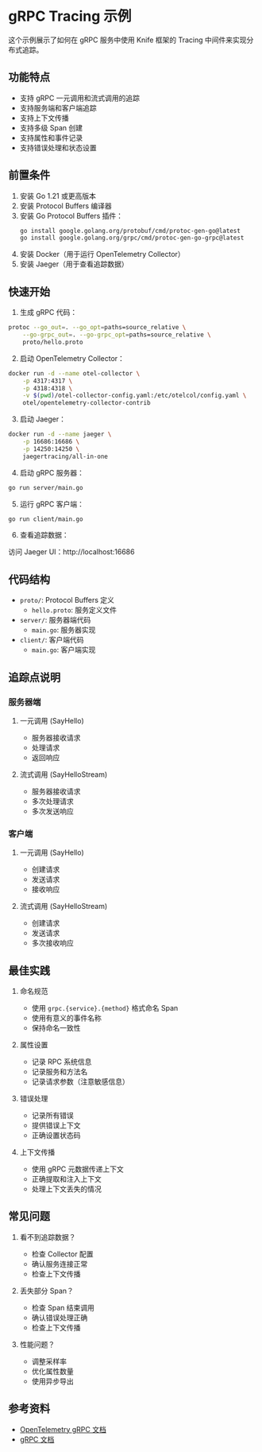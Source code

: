 # gRPC Tracing 示例

这个示例展示了如何在 gRPC 服务中使用 Knife 框架的 Tracing 中间件来实现分布式追踪。

## 功能特点

- 支持 gRPC 一元调用和流式调用的追踪
- 支持服务端和客户端追踪
- 支持上下文传播
- 支持多级 Span 创建
- 支持属性和事件记录
- 支持错误处理和状态设置

## 前置条件

1. 安装 Go 1.21 或更高版本
2. 安装 Protocol Buffers 编译器
3. 安装 Go Protocol Buffers 插件：
   ```bash
   go install google.golang.org/protobuf/cmd/protoc-gen-go@latest
   go install google.golang.org/grpc/cmd/protoc-gen-go-grpc@latest
   ```
4. 安装 Docker（用于运行 OpenTelemetry Collector）
5. 安装 Jaeger（用于查看追踪数据）

## 快速开始

1. 生成 gRPC 代码：

```bash
protoc --go_out=. --go_opt=paths=source_relative \
    --go-grpc_out=. --go-grpc_opt=paths=source_relative \
    proto/hello.proto
```

2. 启动 OpenTelemetry Collector：

```bash
docker run -d --name otel-collector \
    -p 4317:4317 \
    -p 4318:4318 \
    -v $(pwd)/otel-collector-config.yaml:/etc/otelcol/config.yaml \
    otel/opentelemetry-collector-contrib
```

3. 启动 Jaeger：

```bash
docker run -d --name jaeger \
    -p 16686:16686 \
    -p 14250:14250 \
    jaegertracing/all-in-one
```

4. 启动 gRPC 服务器：

```bash
go run server/main.go
```

5. 运行 gRPC 客户端：

```bash
go run client/main.go
```

6. 查看追踪数据：

访问 Jaeger UI：http://localhost:16686

## 代码结构

- `proto/`: Protocol Buffers 定义
  - `hello.proto`: 服务定义文件
- `server/`: 服务器端代码
  - `main.go`: 服务器实现
- `client/`: 客户端代码
  - `main.go`: 客户端实现

## 追踪点说明

### 服务器端

1. 一元调用 (SayHello)
   - 服务器接收请求
   - 处理请求
   - 返回响应

2. 流式调用 (SayHelloStream)
   - 服务器接收请求
   - 多次处理请求
   - 多次发送响应

### 客户端

1. 一元调用 (SayHello)
   - 创建请求
   - 发送请求
   - 接收响应

2. 流式调用 (SayHelloStream)
   - 创建请求
   - 发送请求
   - 多次接收响应

## 最佳实践

1. 命名规范
   - 使用 `grpc.{service}.{method}` 格式命名 Span
   - 使用有意义的事件名称
   - 保持命名一致性

2. 属性设置
   - 记录 RPC 系统信息
   - 记录服务和方法名
   - 记录请求参数（注意敏感信息）

3. 错误处理
   - 记录所有错误
   - 提供错误上下文
   - 正确设置状态码

4. 上下文传播
   - 使用 gRPC 元数据传递上下文
   - 正确提取和注入上下文
   - 处理上下文丢失的情况

## 常见问题

1. 看不到追踪数据？
   - 检查 Collector 配置
   - 确认服务连接正常
   - 检查上下文传播

2. 丢失部分 Span？
   - 检查 Span 结束调用
   - 确认错误处理正确
   - 检查上下文传播

3. 性能问题？
   - 调整采样率
   - 优化属性数量
   - 使用异步导出

## 参考资料

- [OpenTelemetry gRPC 文档](https://opentelemetry.io/docs/instrumentation/go/manual/#grpc)
- [gRPC 文档](https://grpc.io/docs/) 